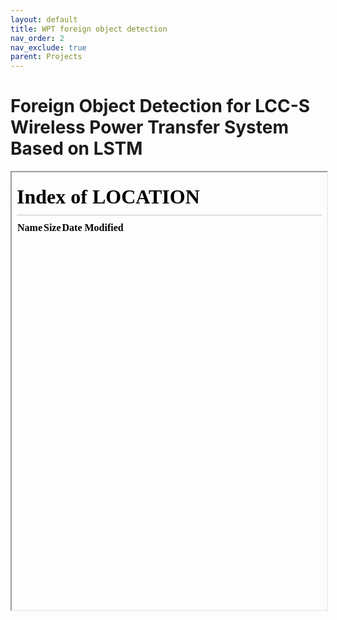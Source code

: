 ```yaml
---
layout: default
title: WPT foreign object detection
nav_order: 2
nav_exclude: true
parent: Projects
---
```

# Foreign Object Detection for LCC-S Wireless Power Transfer System Based on LSTM
<iframe width="100%" height="700" src="../">If you are seeing this text, the preview of the CV failed. Most likely this happened because your browser does not support this technical feature. In this case, please download the CV using the link above.</iframe>